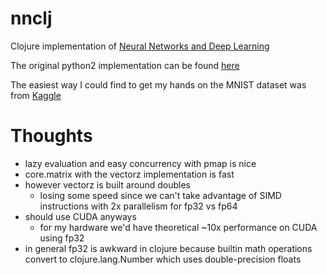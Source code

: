 # nnclj
Clojure implementation of [Neural Networks and Deep Learning](neuralnetworksanddeeplearning.com)

The original python2 implementation can be found [here](https://github.com/mnielsen/neural-networks-and-deep-learning)

The easiest way I could find to get my hands on the MNIST dataset was from [Kaggle](https://www.kaggle.com/datasets/oddrationale/mnist-in-csv)

# Thoughts
- lazy evaluation and easy concurrency with pmap is nice
- core.matrix with the vectorz implementation is fast
- however vectorz is built around doubles
  - losing some speed since we can't take advantage of SIMD instructions with 2x parallelism for fp32 vs fp64
- should use CUDA anyways 
  - for my hardware we'd have theoretical ~10x performance on CUDA using fp32
- in general fp32 is awkward in clojure because builtin math operations convert to clojure.lang.Number which uses double-precision floats
